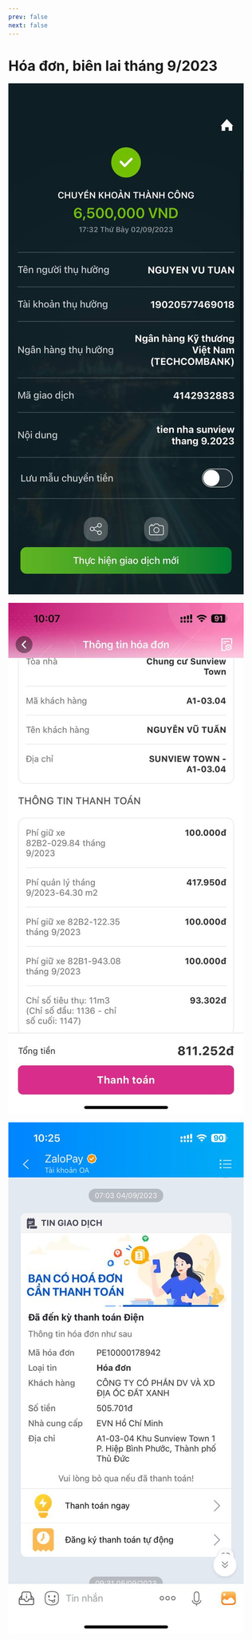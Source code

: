 ```yaml
---
prev: false
next: false
---
```


# Hóa đơn, biên lai tháng 9/2023

![tien-nha](../images/sep/nha-t9.jpg)

![qly](../images/sep/qly-t9.jpg)

![tien-dien](../images/sep/dien-t9.jpg)